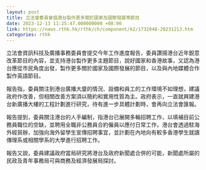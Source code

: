 ```yaml
---
layout: post
title: 立法會委員會倡港台製作更多關於國家及國際發展等節目
date: 2023-12-13 11:25:47.000000000 +08:00
link: https://news.rthk.hk/rthk/ch/component/k2/1732048-20231213.htm
categories: rthk
---
```


立法會資訊科技及廣播事務委員會提交今年工作進度報告，委員讚揚港台近年銳意改革節目的內容，並支持港台製作更多主題節目，說好國家和香港故事，又認為港台應從市民角度出發，製作更多關於國家及國際發展的節目，以及與內地媒體合作製作英語節目。

報告指，委員關注到港台廣播大廈的情況、設備和員工的工作環境不如理想，建議政府作改善，但相關改善方案須以簡約和實用性質為主。政府表示，一直就興建港台新廣播大樓的工程計劃進行研究，待有進一步具體計劃時，會再向立法會匯報。

報告提到，委員關注港台的人手編制，指港台已展開多輪招聘工作，以填補目前公務員職位的空缺，並聘用全職非公務員合約僱員以應付日常工作，港台會透過駐海外經貿辦，加強向海外留學生宣傳招聘事宜，並計劃在內地向有較多香港學生就讀傳理系或相關學系的大學進行招聘工作。

報告又說，委員建議政府當局研究將港台及政府新聞處合併的可能，新聞處所屬的民政及青年事務局可與商務及經濟發展局探討。

